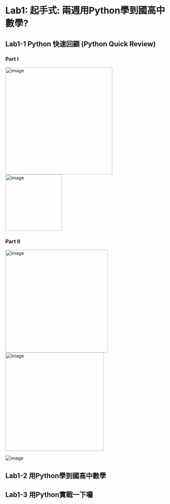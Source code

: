 # Lab1: 起手式: 兩週用Python學到國高中數學?


## Lab1-1 Python 快速回顧 (Python Quick Review)

### Part I
<img width="334" alt="image" src="https://user-images.githubusercontent.com/89304181/187056061-fb69c7c0-3ecc-424a-b6e0-de3dd32ef954.png">

<img width="176" alt="image" src="https://user-images.githubusercontent.com/89304181/187056077-aa058ac9-33d9-4306-8d43-b7857a07df45.png">

### Part II

<img width="320" alt="image" src="https://user-images.githubusercontent.com/89304181/187056269-29bdfcf3-013d-4b35-b95e-0707a0ddb07f.png">

<img width="307" alt="image" src="https://user-images.githubusercontent.com/89304181/187056279-88dc6c01-2437-4a35-ab14-82bbe23f1f93.png">

![image](https://user-images.githubusercontent.com/89304181/187056306-8d7b85bf-c491-4f6e-ad4a-0a1e073fc21a.png)


## Lab1-2 用Python學到國高中數學




## Lab1-3 用Python實戰一下囉


